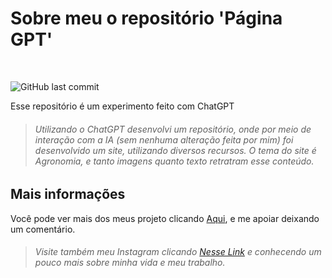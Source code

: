 # Sobre meu o repositório 'Página GPT'
<br>

![GitHub last commit](https://img.shields.io/github/last-commit/phillipehenriques/Pagina-GPT)

Esse repositório é um experimento feito com ChatGPT

> ###### Utilizando o ChatGPT desenvolvi um repositório, onde por meio de interação com a IA (sem nenhuma alteração feita por mim) foi desenvolvido um site, utilizando diversos recursos. O tema do site é Agronomia, e tanto imagens quanto texto retratram esse conteúdo.

## Mais informações

Você pode ver mais dos meus projeto clicando [Aqui](https://github.com/phillipehenriques/), e me apoiar deixando um comentário.

> ###### Visite também meu Instagram clicando [Nesse Link](https://www.instagram.com/ph_aranoia/) e conhecendo um pouco mais sobre minha vida e meu trabalho.